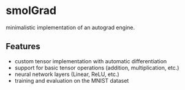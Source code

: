 # smolGrad

minimalistic implementation of an autograd engine.

## Features

- custom tensor implementation with automatic differentiation
- support for basic tensor operations (addition, multiplication, etc.)
- neural network layers (Linear, ReLU, etc.)
- training and evaluation on the MNIST dataset


